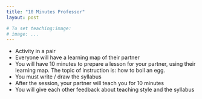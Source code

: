 ```yaml
---
title: "10 Minutes Professor"
layout: post

# To set teaching:image:
# image: ...
---
```


- Activity in a pair
- Everyone will have a learning map of their partner
- You will have 10 minutes to prepare a lesson for your partner, using their learning map. The topic of instruction is: how to boil an egg.
- You must write / draw the syllabus
- After the session, your partner will teach you for 10 minutes
- You will give each other feedback about teaching style and the syllabus

